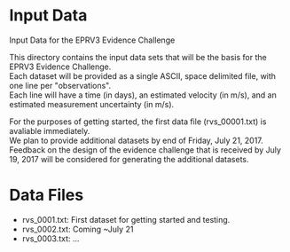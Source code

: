 # Input Data
Input Data for the EPRV3 Evidence Challenge 

This directory contains the input data sets that will be the basis for the EPRV3 Evidence Challenge.  
Each dataset will be provided as a single ASCII, space delimited file, with one line per "observations".  
Each line will have a time (in days), an estimated velocity (in m/s), and an estimated measurement uncertainty (in m/s).

For the purposes of getting started, the first data file (rvs_00001.txt) is avaliable immediately.  
We plan to provide additional datasets by end of Friday, July 21, 2017.  
Feedback on the design of the evidence challenge that is received by July 19, 2017 will be considered for generating the additional datasets.

# Data Files
- rvs_0001.txt:  First dataset for getting started and testing.
- rvs_0002.txt:  Coming ~July 21
- rvs_0003.txt:  ...

